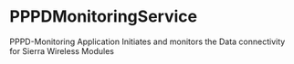 # PPPDMonitoringService
PPPD-Monitoring  Application Initiates and monitors the Data connectivity for Sierra Wireless Modules
